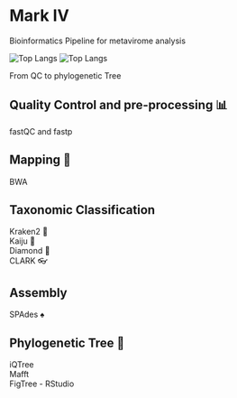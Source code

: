 # Mark IV

Bioinformatics Pipeline for metavirome analysis 

![Top Langs](https://img.shields.io/badge/Linux-FCC624?style=for-the-badge&logo=linux&logoColor=black)
![Top Langs](https://img.shields.io/badge/Shell_Script-121011?style=for-the-badge&logo=gnu-bash&logoColor=white)

From QC to phylogenetic Tree

## Quality Control and pre-processing 📊

fastQC and fastp 

## Mapping 🧬

BWA 

## Taxonomic Classification

Kraken2 🦑 </br>
Kaiju 🦎 </br>
Diamond 🔹</br>
CLARK 👓

## Assembly

SPAdes ♠️

## Phylogenetic Tree 🌳

iQTree </br>
Mafft </br>
FigTree  - RStudio
